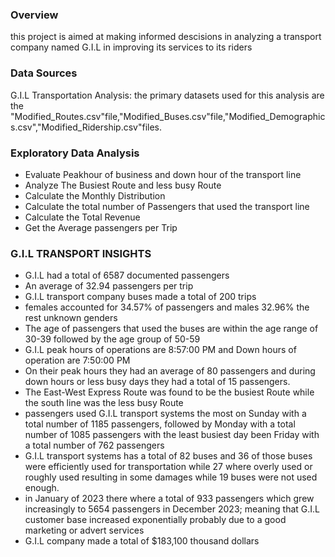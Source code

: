 ### Overview
this project is aimed at making informed descisions in analyzing a transport company named G.I.L in improving its services to its riders

### Data Sources
G.I.L Transportation Analysis: the primary datasets used for this analysis are the "Modified_Routes.csv"file,"Modified_Buses.csv"file,"Modified_Demographics.csv","Modified_Ridership.csv"files.
 
### Exploratory Data Analysis

-	Evaluate Peakhour of business and down hour of the transport line
-	Analyze The Busiest Route and less busy Route
-	Calculate the Monthly Distribution
-	Calculate the total number of Passengers that used the transport line
-	Calculate the Total Revenue
-	Get the Average passengers per Trip
  
### G.I.L TRANSPORT INSIGHTS
-  G.I.L had a total of 6587 documented passengers 
-  An average of 32.94 passengers per trip
-  G.I.L transport company buses made a total of 200 trips
-  females accounted for 34.57% of passengers and males 32.96% the rest unknown genders
- The age of passengers that used the buses are within the age range of 30-39 followed by the age group of 50-59 
- G.I.L peak hours of operations are 8:57:00 PM and Down hours of operation are 7:50:00 PM 
- On their peak  hours they had an average of 80 passengers and during down hours or less busy days they had a total of 15 passengers.
- The East-West Express Route was found to be the busiest Route while the south line was the less busy Route
- passengers used G.I.L transport systems the most on Sunday with a total number of 1185 passengers, followed by Monday with a total number of 1085 passengers with the least busiest day been Friday with a total number of 762 passengers
- G.I.L transport systems has a total of 82 buses and 36 of those buses were efficiently used for transportation while 27 where overly used or roughly used resulting in some damages while 19 buses were not used enough.
- in January of 2023 there where a total of 933 passengers which grew increasingly to 5654 passengers in December 2023; meaning that G.I.L customer base increased exponentially probably due to a good marketing or advert services 
- G.I.L company made a total of $183,100 thousand dollars 
